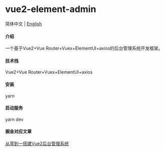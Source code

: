 # vue2-element-admin

简体中文 | [English](./README.en.md)

#### 介绍
一个基于Vue2+Vue Router+Vuex+ElementUI+axios的后台管理系统开发框架。

#### 技术栈
Vue2+Vue Router+Vuex+ElementUI+axios

#### 安装

yarn

#### 启动服务
yarn dev

#### 掘金对应文章

[从零到一搭建Vue2后台管理系统](https://juejin.cn/post/7015537495945248804)
